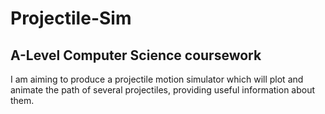 # Projectile-Sim

## A-Level Computer Science coursework

I am aiming to produce a projectile motion simulator which will plot and animate the path of several projectiles, providing useful information about them.
